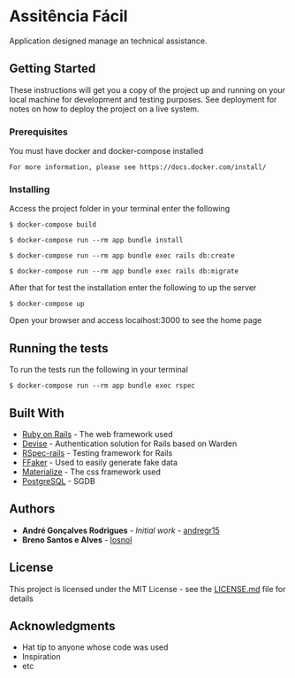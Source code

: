 # Assitência Fácil

Application designed manage an technical assistance.

## Getting Started

These instructions will get you a copy of the project up and running on your local machine for development and testing purposes. See deployment for notes on how to deploy the project on a live system.

### Prerequisites

You must have docker and docker-compose installed

```
For more information, please see https://docs.docker.com/install/ 
```

### Installing

Access the project folder in your terminal enter the following

```
$ docker-compose build
```

```
$ docker-compose run --rm app bundle install
```

```
$ docker-compose run --rm app bundle exec rails db:create
```

```
$ docker-compose run --rm app bundle exec rails db:migrate
```

After that for test the installation enter the following to up the server

```
$ docker-compose up
```

Open your browser and access localhost:3000 to see the home page

## Running the tests

To run the tests run the following in your terminal

```
$ docker-compose run --rm app bundle exec rspec
```

## Built With

* [Ruby on Rails](https://rubyonrails.org/) - The web framework used
* [Devise](https://github.com/plataformatec/devise) - Authentication solution for Rails based on Warden
* [RSpec-rails](https://github.com/rspec/rspec-rails) - Testing framework for Rails 
* [FFaker](https://github.com/ffaker/ffaker) - Used to easily generate fake data
* [Materialize](https://github.com/mkhairi/materialize-sass) - The css framework used
* [PostgreSQL](https://www.postgresql.org/) - SGDB

## Authors

* **André Gonçalves Rodrigues** - *Initial work* - [andregr15](https://github.com/andregr15)
* **Breno Santos e Alves** - [losnol](https://github.com/losnol)


## License

This project is licensed under the MIT License - see the [LICENSE.md](LICENSE.md) file for details

## Acknowledgments

* Hat tip to anyone whose code was used
* Inspiration
* etc
